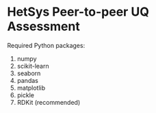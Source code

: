# HetSys Peer-to-peer UQ Assessment

Required Python packages:
1. numpy
2. scikit-learn
3. seaborn
4. pandas
5. matplotlib
6. pickle
7. RDKit (recommended)
